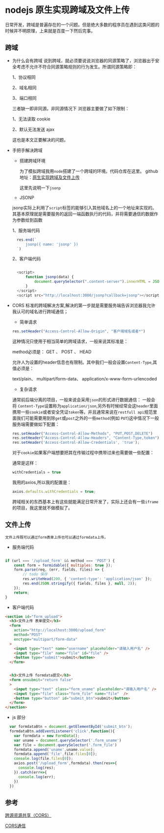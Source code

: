 # nodejs 原生实现跨域及文件上传

日常开发，跨域是普遍存在的一个问题。但是绝大多数的程序员在遇到这类问题的时候并不明原理，上来就是百度一下然后完事。

## 跨域

- 为什么会有跨域
  说到跨域，就必须要说说浏览器的同源策略了，浏览器出于安全考虑不允许不符合同源策略规则的行为发生。所谓同源策略即：

  1、协议相同

  2、域名相同

  3、端口相同

  三者缺一即非同源。非同源情况下 浏览器主要做了如下限制：

  1、无法读取 cookie

  2、默认无法发送 ajax

  这也是本文正要解决的问题。

- 手把手解决跨域
  - 搭建跨域环境

    为了模拟跨域我用`node`搭建了一个跨域的环境。代码仓库在这里。
    github地址：[原生实现跨域及文件上传](https://github.com/dhtwfn0725/cors)

    这里先说明一下`jsonp`

  - JSONP

  jsonp实际上利用了`script`标签的能够引入其他域名上的一个地址来实现的。其基本原理就是需要服务的返回一端函数执行的代码，并将需要通信的数据作为参数给到函数

  1、服务端代码

  ```javascript
    res.end(`
        jsonp({ name: 'jsonp' })
    `)
  ```

  2、客户端代码

  ```javascript

    <script>
        function jsonp(data) {
            document.querySelector(".content-server").innerHTML = JSON.stringify(data) ;
        }
    </script>
    <script src="http://localhost:3000/jsonp?callback=jsonp"></script>
  ```

- CORS
    标准的跨域解决方案,解决的第一步就是需要服务端告诉浏览器我允许我认可的域名进行跨域通信；
    
    - 简单请求

    ```javascript
    res.setHeader("Access-Control-Allow-Origin", "客户端域名或者*")
    ```
    
    这种情况只使用于相当简单的跨域请求，一般来说其标准是：

    method必须是：
    GET  、 POST 、 HEAD 

    允许人为设置的header信息也有限制。其中我们一般会设置`Content-Type`,其值必须是：

    text/plain、
    multipart/form-data、
    application/x-www-form-urlencoded

    - 复杂请求

    通常前后端分离的项目，一般来说会采用`json`的形式进行数据通信：
    一般会将 `Content-Type`设置称为`application/json`,另外有时候经常会这`header`里面携带一些`cookie`或者安全凭证`token`等。并且通常来说在`restfull api`规范里面我们可能需要用到除`get`或`post`之外的一些`method`(例如 `PUT`)这中情况下一般服务端需要做如下配置：

    ```javascript
    res.setHeader("Access-Control-Allow-Methods", "PUT,POST,DELETE")
    res.setHeader("Access-Control-Allow-Headers", "Content-Type,token")
    res.setHeader('Access-Control-Allow-Credentials', 'true');
    ```
    对于`cookie`如果客户端想要把其在传输过程中携带过来也需要做一些配置：

    通常是这样：
    ```js
    withCredentials = true
    ```

    我用的axios,所以我的配置是：
    ```js
    axios.defaults.withCredentials = true;
    ```
    
    跨域相关的东西基本上有这些就能满足日常开发了，实际上还会有一些`iframe`的项目，我这里就不做模拟了。

## 文件上传

    文件上传既可以通过form表单上传也可以通过formdata上传。

- 服务端代码

```javascript

if (url === '/upload_form' && method === 'POST') {
    const form = formidable({ multiples: true });
    form.parse(req, (err, fields, files) => {
        // todo 保存
        res.writeHead(200, { 'content-type': 'application/json' });
        res.end(JSON.stringify({ fields, files }, null, 2));
    });
    return;
}


```
- 客户端代码
```html
<section id="form_upload">
  <h3>文件上传 表单提交</h3>
  <form
    action="http://localhost:3000/upload_form"
    method="POST"
    enctype="multipart/form-data"
  >
    <input type="text" name="username" placeholder="请输入用户名" />
    <input type="file" name="file" id="file" />
    <button type="submit">submit</button>
  </form>


  <h3>文件上传 formdata提交</h3>
  <form onsubmit="return false"
  >
    <input type="text" class="form_uname" placeholder="请输入用户名" />
    <input type="file" class="form_file" name="file"  />
    <button type="button" id="submit_btn">submit</button>
  </form>
</section>
```
- js 部分
```javascript
  var formdataBtn = document.getElementById('submit_btn');
  formdataBtn.addEventListener('click',function(){
    var formdata = new FormData();
    var uname = document.querySelector('.form_uname')
    var file = document.querySelector('.form_file')
    formdata.append('uname',uname.value);
    formdata.append('file',file.files[0]);
    console.log(file.files[0]);
    axios.post('/upload_form',formdata).then(res=>{
      console.log(res);
    }).catch(err=>{
      console.log(err);
    })
  })
```
    
## 参考
[跨源资源共享（CORS）](https://developer.mozilla.org/zh-CN/docs/Web/HTTP/Access_control_CORS)

[CORS通信](https://javascript.ruanyifeng.com/bom/cors.html)